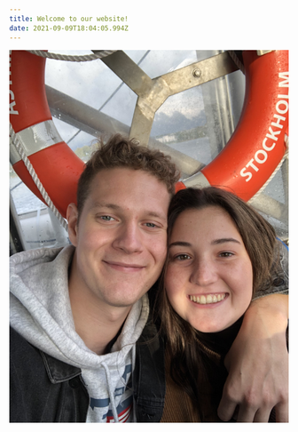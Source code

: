 ```yaml
---
title: Welcome to our website!
date: 2021-09-09T18:04:05.994Z
---
```

![](/assets/img/img_0101-1-.jpg)